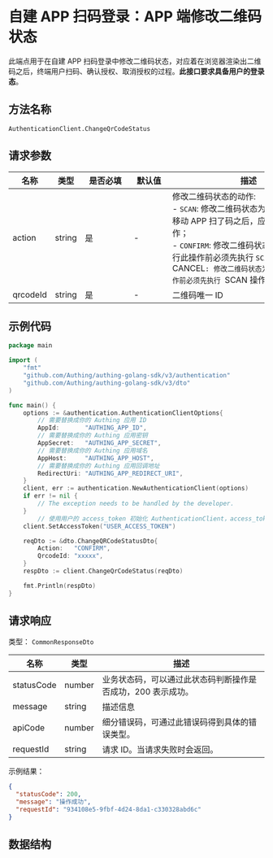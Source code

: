 # 自建 APP 扫码登录：APP 端修改二维码状态

<!--
  警告⚠️：
  不要直接修改该文档，
  https://github.com/Authing/authing-docs-factory
  使用该项目进行生成
-->

<LastUpdated />

此端点用于在自建 APP 扫码登录中修改二维码状态，对应着在浏览器渲染出二维码之后，终端用户扫码、确认授权、取消授权的过程。**此接口要求具备用户的登录态**。

## 方法名称

`AuthenticationClient.ChangeQrCodeStatus`

## 请求参数

| 名称 | 类型 | <div style="width:80px">是否必填</div> | <div style="width:60px">默认值</div> | <div style="width:300px">描述</div> | <div style="width:200px">示例值</div> |
| ---- | ---- | ---- | ---- | ---- | ---- |
| action | string | 是 | - | 修改二维码状态的动作:<br>- `SCAN`: 修改二维码状态为已扫码状态，当移动 APP 扫了码之后，应当立即执行此操作；<br>- `CONFIRM`: 修改二维码状态为已授权，执行此操作前必须先执行 `SCAN 操作；<br>- `CANCEL`: 修改二维码状态为已取消，执行此操作前必须先执行 `SCAN 操作；<br>      | `CONFIRM` |
| qrcodeId | string | 是 | - | 二维码唯一 ID  |  |




## 示例代码

```go
package main

import (
	"fmt"
	"github.com/Authing/authing-golang-sdk/v3/authentication"
	"github.com/Authing/authing-golang-sdk/v3/dto"
)

func main() {
	options := &authentication.AuthenticationClientOptions{
        // 需要替换成你的 Authing 应用 ID
		AppId:       "AUTHING_APP_ID",
        // 需要替换成你的 Authing 应用密钥
		AppSecret:   "AUTHING_APP_SECRET",
        // 需要替换成你的 Authing 应用域名
		AppHost:     "AUTHING_APP_HOST",
        // 需要替换成你的 Authing 应用回调地址
		RedirectUri: "AUTHING_APP_REDIRECT_URI",
	}
	client, err := authentication.NewAuthenticationClient(options)
	if err != nil {
		// The exception needs to be handled by the developer.
	}
	    // 使用用户的 access_token 初始化 AuthenticationClient，access_token 可以通过登录接口获取
    client.SetAccessToken("USER_ACCESS_TOKEN")

    reqDto := &dto.ChangeQRCodeStatusDto{
        Action:   "CONFIRM",
        QrcodeId: "xxxxx",
    }
    respDto := client.ChangeQrCodeStatus(reqDto)

	fmt.Println(respDto)
}

```



  
## 请求响应

类型： `CommonResponseDto`

| 名称 | 类型 | 描述 |
| ---- | ---- | ---- |
| statusCode | number | 业务状态码，可以通过此状态码判断操作是否成功，200 表示成功。 |
| message | string | 描述信息 |
| apiCode | number | 细分错误码，可通过此错误码得到具体的错误类型。 |
| requestId | string | 请求 ID。当请求失败时会返回。 |



示例结果：

```json
{
  "statusCode": 200,
  "message": "操作成功",
  "requestId": "934108e5-9fbf-4d24-8da1-c330328abd6c"
}
```

## 数据结构



